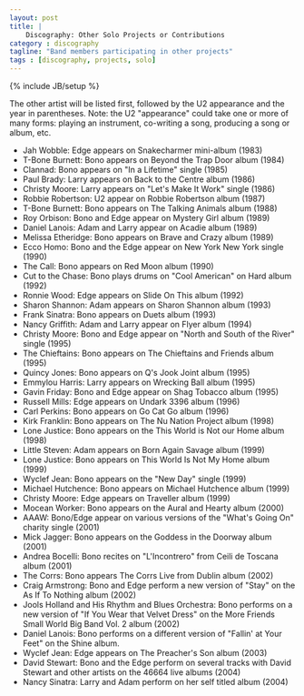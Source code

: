 ```yaml
---
layout: post
title: |
    Discography: Other Solo Projects or Contributions
category : discography
tagline: "Band members participating in other projects"
tags : [discography, projects, solo]
---
```

{% include JB/setup %}

The other artist will be listed first, followed by the U2 appearance and the year in parentheses. Note: the U2 "appearance" could take one or more of many forms: playing an instrument, co-writing a song, producing a song or album, etc.

* Jah Wobble: Edge appears on Snakecharmer mini-album (1983)
* T-Bone Burnett: Bono appears on Beyond the Trap Door album (1984)
* Clannad: Bono appears on "In a Lifetime" single (1985)
* Paul Brady: Larry appears on Back to the Centre album (1986)
* Christy Moore: Larry appears on "Let's Make It Work" single (1986)
* Robbie Robertson: U2 appear on Robbie Robertson album (1987)
* T-Bone Burnett: Bono appears on The Talking Animals album (1988)
* Roy Orbison: Bono and Edge appear on Mystery Girl album (1989)
* Daniel Lanois: Adam and Larry appear on Acadie album (1989)
* Melissa Etheridge: Bono appears on Brave and Crazy album (1989)
* Ecco Homo: Bono and the Edge appear on New York New York single (1990)
* The Call: Bono appears on Red Moon album (1990)
* Cut to the Chase: Bono plays drums on "Cool American" on Hard album (1992)
* Ronnie Wood: Edge appears on Slide On This album (1992)
* Sharon Shannon: Adam appears on Sharon Shannon album (1993)
* Frank Sinatra: Bono appears on Duets album (1993)
* Nancy Griffith: Adam and Larry appear on Flyer album (1994)
* Christy Moore: Bono and Edge appear on "North and South of the River" single (1995)
* The Chieftains: Bono appears on The Chieftains and Friends album (1995)
* Quincy Jones: Bono appears on Q's Jook Joint album (1995)
* Emmylou Harris: Larry appears on Wrecking Ball album (1995)
* Gavin Friday: Bono and Edge appear on Shag Tobacco album (1995)
* Russell Mills: Edge appears on Undark 3396 album (1996)
* Carl Perkins: Bono appears on Go Cat Go album (1996)
* Kirk Franklin: Bono appears on The Nu Nation Project album (1998)
* Lone Justice: Bono appears on the This World is Not our Home album (1998)
* Little Steven: Adam appears on Born Again Savage album (1999)
* Lone Justice: Bono appears on This World Is Not My Home album (1999)
* Wyclef Jean: Bono appears on the "New Day" single (1999)
* Michael Hutchence: Bono appears on Michael Hutchence album (1999)
* Christy Moore: Edge appears on Traveller album (1999)
* Mocean Worker: Bono appears on the Aural and Hearty album (2000)
* AAAW: Bono/Edge appear on various versions of the "What's Going On" charity single (2001)
* Mick Jagger: Bono appears on the Goddess in the Doorway album (2001)
* Andrea Bocelli: Bono recites on "L'Incontrero" from Ceili de Toscana album (2001)
* The Corrs: Bono appears The Corrs Live from Dublin album (2002)
* Craig Armstrong: Bono and Edge perform a new version of "Stay" on the As If To Nothing album (2002)
* Jools Holland and His Rhythm and Blues Orchestra: Bono performs on a new version of "If You Wear that Velvet Dress" on the More Friends Small World Big Band Vol. 2 album (2002)
* Daniel Lanois: Bono performs on a different version of "Fallin' at Your Feet" on the Shine album.
* Wyclef Jean: Edge appears on The Preacher's Son album (2003)
* David Stewart: Bono and the Edge perform on several tracks with David Stewart and other artists on the 46664 live albums (2004)
* Nancy Sinatra: Larry and Adam perform on her self titled album (2004)